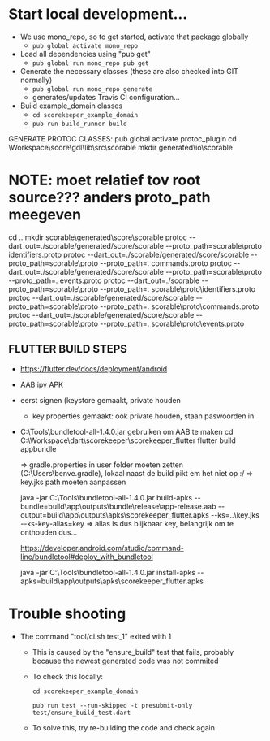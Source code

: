 
# Start local development...

 - We use mono_repo, so to get started, activate that package globally
   - `pub global activate mono_repo`
 - Load all dependencies using "pub get"
   - `pub global run mono_repo pub get`
 - Generate the necessary classes (these are also checked into GIT normally)
    - `pub global run mono_repo generate`
    - generates/updates Travis CI configuration...
 - Build example_domain classes
    - `cd scorekeeper_example_domain`
    - `pub run build_runner build`






GENERATE PROTOC CLASSES:
pub global activate protoc_plugin
cd \Workspace\score\gdl\lib\src\scorable
mkdir generated\io\scorable
# NOTE: moet relatief tov root source??? anders proto_path meegeven
cd ..
mkdir scorable\generated\score\scorable
protoc --dart_out=./scorable/generated/score/scorable --proto_path=scorable\proto identifiers.proto
protoc --dart_out=./scorable/generated/score/scorable --proto_path=scorable\proto --proto_path=. commands.proto
protoc --dart_out=./scorable/generated/score/scorable --proto_path=scorable\proto --proto_path=. events.proto
protoc --dart_out=./scorable --proto_path=scorable\proto --proto_path=. scorable\proto\identifiers.proto
protoc --dart_out=./scorable/generated/score/scorable --proto_path=scorable\proto --proto_path=. scorable\proto\commands.proto
protoc --dart_out=./scorable/generated/score/scorable --proto_path=scorable\proto --proto_path=. scorable\proto\events.proto



FLUTTER BUILD STEPS
-------------------
- https://flutter.dev/docs/deployment/android
- AAB ipv APK
- eerst signen (keystore gemaakt, private houden
    - key.properties gemaakt: ook private houden, staan paswoorden in
- C:\Tools\bundletool-all-1.4.0.jar gebruiken om AAB te maken
  cd C:\Workspace\dart\scorekeeper\scorekeeper_flutter
  flutter build appbundle

  	=> gradle.properties in user folder moeten zetten (C:\Users\benve\.gradle), lokaal naast de build pikt em het niet op :/
  	=> key.jks path moeten aanpassen

  java -jar C:\Tools\bundletool-all-1.4.0.jar build-apks --bundle=build\app\outputs\bundle\release\app-release.aab --output=build\app\outputs\apks\scorekeeper_flutter.apks --ks=..\key.jks --ks-key-alias=key
  => alias is dus blijkbaar key, belangrijk om te onthouden dus...

  https://developer.android.com/studio/command-line/bundletool#deploy_with_bundletool

  java -jar C:\Tools\bundletool-all-1.4.0.jar install-apks --apks=build\app\outputs\apks\scorekeeper_flutter.apks



# Trouble shooting
 - The command "tool/ci.sh test_1" exited with 1
   - This is caused by the "ensure_build" test that fails, probably because the newest generated code was not commited
   - To check this locally:
     
        `cd scorekeeper_example_domain`
     
        `pub run test --run-skipped -t presubmit-only test/ensure_build_test.dart`
    - To solve this, try re-building the code and check again
